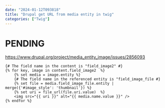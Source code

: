 ```yaml
---
date: "2024-01-12T093818"
title: "Drupal get URL from media entity in twig"
categories: ["Twig"]
---
```


# PENDING

https://www.drupal.org/project/media_entity_image/issues/2856093
```twig
{# The field name in the content is "field_image2" #}
{% for key, image in content.field_image2  %}
    {% set media = image.entity %}
    {# The field name in the referenced entity is "field_image_file #}
    {% set file = media.field_image_file.entity | merge({'#image_style': 'thumbnail'}) %}
    {% set uri = file_url(file.uri.value)  %}
    <img src="{{ uri }}" alt="{{ media.name.value }}" />
{% endfor %}
```